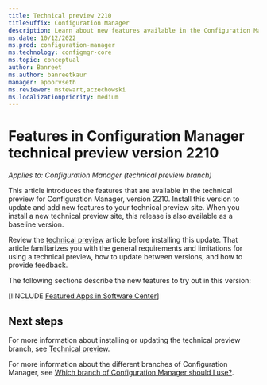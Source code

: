 ```yaml
---
title: Technical preview 2210
titleSuffix: Configuration Manager
description: Learn about new features available in the Configuration Manager technical preview branch version 2210.
ms.date: 10/12/2022
ms.prod: configuration-manager
ms.technology: configmgr-core
ms.topic: conceptual
author: Banreet
ms.author: banreetkaur
manager: apoorvseth
ms.reviewer: mstewart,aczechowski
ms.localizationpriority: medium
---
```


# Features in Configuration Manager technical preview version 2210

*Applies to: Configuration Manager (technical preview branch)*

This article introduces the features that are available in the technical preview for Configuration Manager, version 2210. Install this version to update and add new features to your technical preview site. When you install a new technical preview site, this release is also available as a baseline version. 
<!-- baseline only statement:  When you install a new technical preview site, this release is also available as a baseline version.-->

Review the [technical preview](../technical-preview.md) article before installing this update. That article familiarizes you with the general requirements and limitations for using a technical preview, how to update between versions, and how to provide feedback.

The following sections describe the new features to try out in this version:

<!-- [!INCLUDE [Example feature name](includes/2208/1234567.md)] -->

[!INCLUDE [Featured Apps in Software Center](includes/2210/3601183.md)]

<!-- ## General known issues  -->

<!--  [!INCLUDE [11018755](includes/2112/known-issue-11018755.md)] -->

## Next steps

For more information about installing or updating the technical preview branch, see [Technical preview](../technical-preview.md).

For more information about the different branches of Configuration Manager, see [Which branch of Configuration Manager should I use?](../../understand/which-branch-should-i-use.md).
